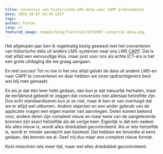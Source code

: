 ```yaml
---
title: Conversie van historische LMS-data naar CAPP probleemloos
date: 2015-10-07 10:34 CEST
tags:
author: Pieter
lang: nl
featured_image: images/blog/featured/20151007-conversie-data.png
---
```



Het afgelopen jaar ben ik regelmatig bezig geweest met het converteren van historische data uit andere LMS-systemen naar ons LMS [CAPP](http://www.defacto.nl/capp). Dat is niet altijd een eenvoudige klus, maar juist voor ons als echte ICT-ers is het een grote uitdaging die we graag aangaan.

En met succes! Tot nu toe is het ons altijd gelukt de data uit andere LMS-en naar CAPP te converteren en daar hebben we onze opdrachtgevers best wel blij mee gemaakt.

En als je dat één keer hebt gedaan, dan kun je dat natuurlijk herhalen, maar de eerlijkheid gebiedt te zeggen dat conversies niet allemaal hetzelfde zijn. Dus echt standaardiseren kun je ze niet, maar ik ben er van overtuigd dat we er altijd wel uitkomen. Andere objecten en een ander gebruik van de applicatie vragen een eigen manier van aanvliegen. Delen komen bekend voor, andere delen zijn compleet nieuw en maar twee van de aangeleverde bronnen zijn exact hetzelfde als de vorige keer. Eigenlijk is dat een nadeel. Als alles nieuw is, wordt alles driedubbel gecontroleerd. Als er iets hetzelfde is, wordt er minder aandacht aan besteed. Dat hebben we tenslotte al eens gedaan, dat kennen we al. Geef mij dus maar een compleet nieuw format.

Kost misschien iets meer tijd, maar wel alles driedubbel gecontroleerd.
